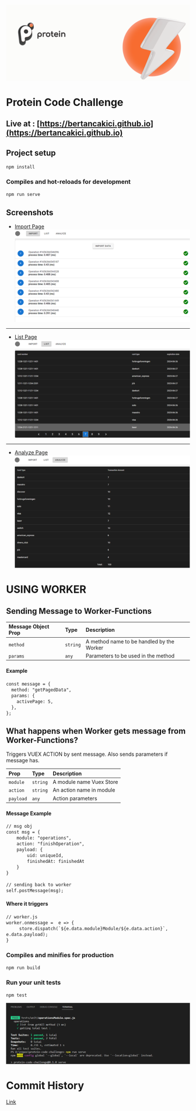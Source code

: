 
![Logo](https://raw.githubusercontent.com/bertancakici/protein-code-challenge/main/public/git-images/protein.png)
# Protein Code Challenge


## Live at : [https://bertancakici.github.io](https://bertancakici.github.io)

## Project setup
```
npm install
```

### Compiles and hot-reloads for development
```
npm run serve
```


## Screenshots

- [Import Page](https://github.com/bertancakici/protein-code-challenge/blob/main/src/views/ImportView.vue)
![ImportView](https://raw.githubusercontent.com/bertancakici/protein-code-challenge/main/public/git-images/importPage.png)
____

- [List Page](https://github.com/bertancakici/protein-code-challenge/blob/main/src/views/ListView.vue)
![ListView](https://raw.githubusercontent.com/bertancakici/protein-code-challenge/main/public/git-images/listPage.png)
____
- [Analyze Page](https://github.com/bertancakici/protein-code-challenge/blob/main/src/views/AnalyzeView.vue)
![AnalyzeView](https://raw.githubusercontent.com/bertancakici/protein-code-challenge/main/public/git-images/analyzePage.png)

  
# USING WORKER

## Sending Message to Worker-Functions

| Message Object Prop | Type     | Description                |
| :-------- | :------- | :------------------------- |
| `method` | `string` |  A method name to be handled by the Worker |
| `params` | `any` |   Parameters to be used in the method |

#### Example

```http
const message = {
  method: "getPagedData",
  params: {
    activePage: 5,
  },
};
```




## What happens when Worker gets message from Worker-Functions?
Triggers VUEX ACTION by sent message. Also sends parameters if message has.


| Prop | Type     | Description                |
| :-------- | :------- | :------------------------- |
| `module` | `string` |  A module name Vuex Store |
| `action` | `string` |  An action name in module |
| `payload` | `any` |   Action parameters |


#### Message Example

```http
// msg obj
const msg = {
    module: "operations",
    action: "finishOperation",
    payload: {
        uid: uniqueId,
        finishedAt: finishedAt
    }
}

// sending back to worker
self.postMessage(msg);
```

#### Where it triggers
```http
// worker.js 
worker.onmessage =  e => {
     store.dispatch(`${e.data.module}Module/${e.data.action}`, e.data.payload);
}
``` 

### Compiles and minifies for production
```
npm run build
```

### Run your unit tests
```
npm test
```

![ExampleTest](https://raw.githubusercontent.com/bertancakici/protein-code-challenge/main/public/git-images/example-test.png)
# Commit History

[Link](https://github.com/bertancakici/protein-code-challenge/commits/main)

